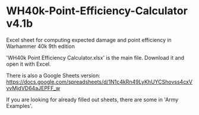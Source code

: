 # WH40k-Point-Efficiency-Calculator v4.1b
Excel sheet for computing expected damage and point efficiency in Warhammer 40k 9th edition

'WH40k Point Efficiency Calculator.xlsx' is the main file. Download it and open it with Excel. 

There is also a Google Sheets version: https://docs.google.com/spreadsheets/d/1N1c4kRn49LyKhUYCShovss4cxVvvMjdVD64aJEPFF_w

If you are looking for already filled out sheets, there are some in 'Army Examples'.
